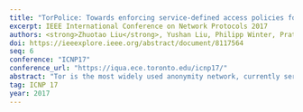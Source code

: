 ```yaml
---
title: "TorPolice: Towards enforcing service-defined access policies for anonymous communication in the Tor network"
excerpt: IEEE International Conference on Network Protocols 2017
authors: <strong>Zhuotao Liu</strong>, Yushan Liu, Philipp Winter, Prateek Mittal, Yih-Chun Hu
doi: https://ieeexplore.ieee.org/abstract/document/8117564
seq: 6
conference: "ICNP17"
conference_url: "https://iqua.ece.toronto.edu/icnp17/"
abstract: "Tor is the most widely used anonymity network, currently serving millions of users each day. However, there is no access control in place for all these users, leaving the network vulnerable to botnet abuse and attacks. For example, criminals frequently use exit relays as stepping stones for attacks, causing service providers to serve CAPTCHAs to exit relay IP addresses or blacklisting them altogether, which leads to severe usability issues for legitimate Tor users. To address this problem, we propose TorPolice, the first privacy-preserving access control framework for Tor. TorPolice enables abuse-plagued service providers such as Yelp to enforce access rules to police and throttle malicious requests coming from Tor while still providing service to legitimate Tor users. Further, TorPolice equips Tor with global access control for relays, enhancing Tor's resilience to botnet abuse. We show that TorPolice preserves the privacy of Tor users, implement a prototype of TorPolice, and perform extensive evaluations to validate our design goals."
tag: ICNP 17
year: 2017
---
```

